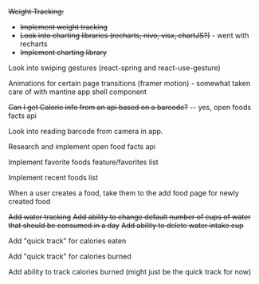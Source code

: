 ~~Weight Tracking:~~

- ~~Implement weight tracking~~
- ~~Look into charting libraries (recharts, nivo, visx, chartJS?)~~ - went with recharts
- ~~Implement charting library~~

Look into swiping gestures (react-spring and react-use-gesture)

Animations for certain page transitions (framer motion) - somewhat taken care of with mantine app shell component

~~Can I get Calorie info from an api based on a barcode?~~ -- yes, open foods facts api

Look into reading barcode from camera in app.

Research and implement open food facts api

Implement favorite foods feature/favorites list

Implement recent foods list

When a user creates a food, take them to the add food page for newly created food

~~Add water tracking~~
~~Add ability to change default number of cups of water that should be consumed in a day~~
~~Add ability to delete water intake cup~~

Add "quick track" for calories eaten

Add "quick track" for calories burned

Add ability to track calories burned (might just be the quick track for now)
